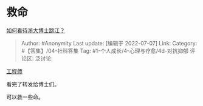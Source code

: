 # 救命
[如何看待浙大博士跳江？](https://www.zhihu.com/question/298233319/answer/2562081694)

> Author: #Anonymity
> Last update: [编辑于 2022-07-07]
> Link:
> Category: #【答集】/04-社科答集
> Tag: #1-个人成长/4-心理与疗愈/4d-对抗抑郁 
> 评论区:
> 泛讨论:

[工程师](https://www.zhihu.com/question/327471497/answer/716941677)

看完了转发给博士们。

可以救一些命。
